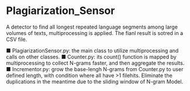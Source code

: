 # Plagiarization_Sensor
A detector to find all longest repeated language segments among large volumes of texts, multiprocessing is applied.
The fianl result is sotred in a CSV file.

■ PlagiarizationSensor.py: the main class to utilize multiprocessing and calls on other classes.
■ Counter.py: its count() function is mapped by multiprocessing to collect N-grams faster, and then aggregate the results.
■ Incrementor.py: grow the base-lengh N-grams from Counter.py to user defined length, with condition where all have >1 filehits. Eliminate the duplications in the meantime due to the sliding window of N-gram Model.
